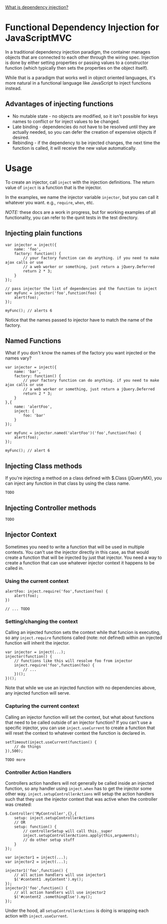 
[What is dependency injection?](https://github.com/cujojs/wire/wiki/IOC)

# Functional Dependency Injection for JavaScriptMVC

In a traditional dependency injection paradigm, the container manages objects that
are connected to each other through the wiring spec. Injection is done by either setting
properties or passing values to a constructor function (which typically then sets the
properties on the object itself).

While that is a paradigm that works well in object oriented languages, it's more natural
in a functional language like JavaScript to inject functions instead.

## Advantages of injecting functions

 * No mutable state - no objects are modified, so it isn't possible for keys names to conflict
   or for inject values to be changed.
 * Late binding - dependencies do not have to be resolved until they are actually needed,
   so you can defer the creation of expensive objects if desired.
 * Rebinding - if the dependency to be injected changes, the next time the function is called,
   it will receive the new value automatically.

# Usage

To create an injector, call `inject` with the injection definitions. The return value of
`inject` is a function that is the injector.

In the examples, we name the injector variable `injector`, but you can call it whatever you want. e.g., `require`, `when`, etc.

*NOTE:* these docs are a work in progress, but for working examples of all functionality, you can refer to the qunit tests in the test directory.

## Injecting plain functions

	var injector = inject({
		name: 'foo',
		factory: function() {
			// your factory function can do anything. if you need to make ajax calls or use
			// a web worker or something, just return a jQuery.Deferred
			return 2 * 3;
		}
	});

	// pass injector the list of dependencies and the function to inject
	var myFunc = injector('foo',function(foo) {
		alert(foo);
	});

	myFunc(); // alerts 6

Notice that the names passed to injector have to match the name of the factory.

## Named Functions

What if you don't know the names of the factory you want injected or the names vary?

	var injector = inject({
		name: 'bar',
		factory: function() {
			// your factory function can do anything. if you need to make ajax calls or use
			// a web worker or something, just return a jQuery.Deferred
			return 2 * 3;
		}
	},{
		name: 'alertFoo',
		inject: {
			foo: 'bar'
		}
	});

    var myFunc = injector.named('alertFoo')('foo',function(foo) {
		alert(foo);
	});

	myFunc(); // alert 6

## Injecting Class methods

If you're injecting a method on a class defined with $.Class (jQueryMX),
you can inject any function in that class by using the class name.

	TODO

## Injecting Controller methods

	TODO

## Injector Context

Sometimes you need to write a function that will be used in multiple contexts.
You can't use the injector directly in this case, as that would create a function
that will be injected by just that injector. You need a way to create a function
that can use whatever injector context it happens to be called in.

### Using the current context

    alertFoo: inject.require('foo',function(foo) {
    	alert(foo);
    })

    // ... TODO

### Setting/changing the context

Calling an injected function sets the context while that funcion is executing,
so any `inject.require` functions called (note: not defined) within an injected
function will inherit the injector.

	var injector = inject(...);
    injector(function() {
    	// functions like this will resolve foo from injector
    	inject.require('foo',function(foo) {
    		// ...
    	})();
    })();

Note that while we use an injected function with no dependencies above,
any injected function will serve.

### Capturing the current context

Calling an injector function will set the context, but what about functions that need to be
called outside of an injector function? If you can't use a specific injector, you
can use `inject.useCurrent` to create a function that will reset the context to whatever
context the function is declared in.

	setTimeout(inject.useCurrent(function() {
		// do things
	}),500);

	TODO more

### Controller Action Handlers

Controllers action handlers will not generally be called inside an injected function,
so any handler using `inject.when` has to get the injector some other way.
`inject.setupControllerActions` will setup the action handlers such that they
use the injector context that was active when the controller was created:

	$.Controller('MyController',{},{
		setup: inject.setupControllerActions
		// OR
		setup: function() {
			// controllerSetup will call this._super
			inject.setupControllerActions.apply(this,arguments);
			// do other setup stuff
		}
	});

	var injector1 = inject(...);
	var injector2 = inject(...);

	injector1('foo',function() {
		// all action handlers will use injector1
		$('#content1 .myContent').my();
	});
	injector2('foo',function() {
		// all action handlers will use injector2
		$('#content2 .somethingElse').my();
	});

Under the hood, all `setupControllerActions` is doing is wrapping each action with
`inject.useCurrent`.

